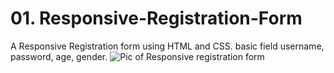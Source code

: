 # 01. Responsive-Registration-Form
A Responsive Registration form using HTML and CSS. basic field username, password, age, gender.
![Pic of Responsive registration form](https://github.com/keshurana/Responsive-Registration-form/assets/105442237/4e7850e2-c3e7-434c-a695-40a52b670fe9)
